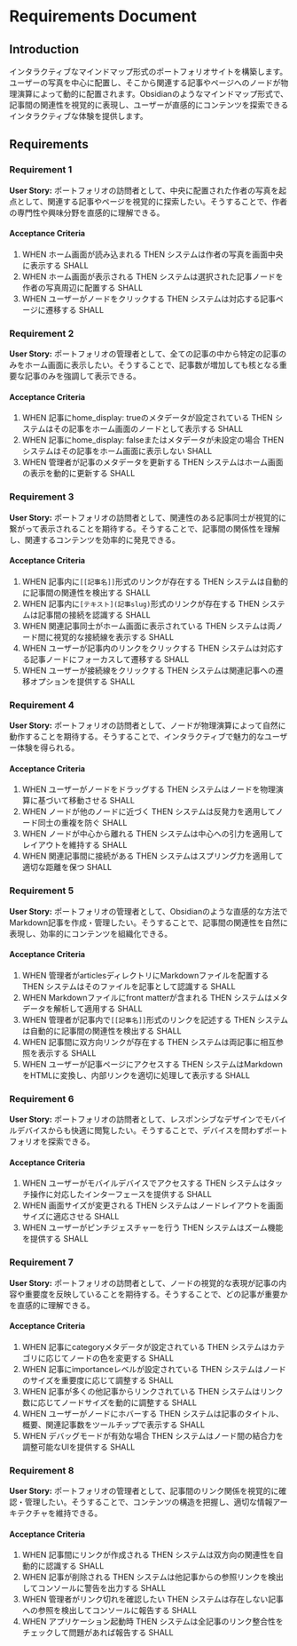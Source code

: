 # Requirements Document

## Introduction

インタラクティブなマインドマップ形式のポートフォリオサイトを構築します。ユーザーの写真を中心に配置し、そこから関連する記事やページへのノードが物理演算によって動的に配置されます。Obsidianのようなマインドマップ形式で、記事間の関連性を視覚的に表現し、ユーザーが直感的にコンテンツを探索できるインタラクティブな体験を提供します。

## Requirements

### Requirement 1

**User Story:** ポートフォリオの訪問者として、中央に配置された作者の写真を起点として、関連する記事やページを視覚的に探索したい。そうすることで、作者の専門性や興味分野を直感的に理解できる。

#### Acceptance Criteria

1. WHEN ホーム画面が読み込まれる THEN システムは作者の写真を画面中央に表示する SHALL
2. WHEN ホーム画面が表示される THEN システムは選択された記事ノードを作者の写真周辺に配置する SHALL
3. WHEN ユーザーがノードをクリックする THEN システムは対応する記事ページに遷移する SHALL

### Requirement 2

**User Story:** ポートフォリオの管理者として、全ての記事の中から特定の記事のみをホーム画面に表示したい。そうすることで、記事数が増加しても核となる重要な記事のみを強調して表示できる。

#### Acceptance Criteria

1. WHEN 記事にhome_display: trueのメタデータが設定されている THEN システムはその記事をホーム画面のノードとして表示する SHALL
2. WHEN 記事にhome_display: falseまたはメタデータが未設定の場合 THEN システムはその記事をホーム画面に表示しない SHALL
3. WHEN 管理者が記事のメタデータを更新する THEN システムはホーム画面の表示を動的に更新する SHALL

### Requirement 3

**User Story:** ポートフォリオの訪問者として、関連性のある記事同士が視覚的に繋がって表示されることを期待する。そうすることで、記事間の関係性を理解し、関連するコンテンツを効率的に発見できる。

#### Acceptance Criteria

1. WHEN 記事内に`[[記事名]]`形式のリンクが存在する THEN システムは自動的に記事間の関連性を検出する SHALL
2. WHEN 記事内に`[テキスト](記事slug)`形式のリンクが存在する THEN システムは記事間の接続を認識する SHALL
3. WHEN 関連記事同士がホーム画面に表示されている THEN システムは両ノード間に視覚的な接続線を表示する SHALL
4. WHEN ユーザーが記事内のリンクをクリックする THEN システムは対応する記事ノードにフォーカスして遷移する SHALL
5. WHEN ユーザーが接続線をクリックする THEN システムは関連記事への遷移オプションを提供する SHALL

### Requirement 4

**User Story:** ポートフォリオの訪問者として、ノードが物理演算によって自然に動作することを期待する。そうすることで、インタラクティブで魅力的なユーザー体験を得られる。

#### Acceptance Criteria

1. WHEN ユーザーがノードをドラッグする THEN システムはノードを物理演算に基づいて移動させる SHALL
2. WHEN ノードが他のノードに近づく THEN システムは反発力を適用してノード同士の重複を防ぐ SHALL
3. WHEN ノードが中心から離れる THEN システムは中心への引力を適用してレイアウトを維持する SHALL
4. WHEN 関連記事間に接続がある THEN システムはスプリング力を適用して適切な距離を保つ SHALL

### Requirement 5

**User Story:** ポートフォリオの管理者として、Obsidianのような直感的な方法でMarkdown記事を作成・管理したい。そうすることで、記事間の関連性を自然に表現し、効率的にコンテンツを組織化できる。

#### Acceptance Criteria

1. WHEN 管理者がarticlesディレクトリにMarkdownファイルを配置する THEN システムはそのファイルを記事として認識する SHALL
2. WHEN Markdownファイルにfront matterが含まれる THEN システムはメタデータを解析して適用する SHALL
3. WHEN 管理者が記事内で`[[記事名]]`形式のリンクを記述する THEN システムは自動的に記事間の関連性を検出する SHALL
4. WHEN 記事間に双方向リンクが存在する THEN システムは両記事に相互参照を表示する SHALL
5. WHEN ユーザーが記事ページにアクセスする THEN システムはMarkdownをHTMLに変換し、内部リンクを適切に処理して表示する SHALL

### Requirement 6

**User Story:** ポートフォリオの訪問者として、レスポンシブなデザインでモバイルデバイスからも快適に閲覧したい。そうすることで、デバイスを問わずポートフォリオを探索できる。

#### Acceptance Criteria

1. WHEN ユーザーがモバイルデバイスでアクセスする THEN システムはタッチ操作に対応したインターフェースを提供する SHALL
2. WHEN 画面サイズが変更される THEN システムはノードレイアウトを画面サイズに適応させる SHALL
3. WHEN ユーザーがピンチジェスチャーを行う THEN システムはズーム機能を提供する SHALL

### Requirement 7

**User Story:** ポートフォリオの訪問者として、ノードの視覚的な表現が記事の内容や重要度を反映していることを期待する。そうすることで、どの記事が重要かを直感的に理解できる。

#### Acceptance Criteria

1. WHEN 記事にcategoryメタデータが設定されている THEN システムはカテゴリに応じてノードの色を変更する SHALL
2. WHEN 記事にimportanceレベルが設定されている THEN システムはノードのサイズを重要度に応じて調整する SHALL
3. WHEN 記事が多くの他記事からリンクされている THEN システムはリンク数に応じてノードサイズを動的に調整する SHALL
4. WHEN ユーザーがノードにホバーする THEN システムは記事のタイトル、概要、関連記事数をツールチップで表示する SHALL
5. WHEN デバッグモードが有効な場合 THEN システムはノード間の結合力を調整可能なUIを提供する SHALL

### Requirement 8

**User Story:** ポートフォリオの管理者として、記事間のリンク関係を視覚的に確認・管理したい。そうすることで、コンテンツの構造を把握し、適切な情報アーキテクチャを維持できる。

#### Acceptance Criteria

1. WHEN 記事間にリンクが作成される THEN システムは双方向の関連性を自動的に認識する SHALL
2. WHEN 記事が削除される THEN システムは他記事からの参照リンクを検出してコンソールに警告を出力する SHALL
3. WHEN 管理者がリンク切れを確認したい THEN システムは存在しない記事への参照を検出してコンソールに報告する SHALL
4. WHEN アプリケーション起動時 THEN システムは全記事のリンク整合性をチェックして問題があれば報告する SHALL